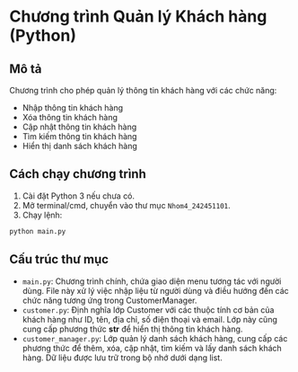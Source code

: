 # Chương trình Quản lý Khách hàng (Python)

## Mô tả
Chương trình cho phép quản lý thông tin khách hàng với các chức năng:
- Nhập thông tin khách hàng
- Xóa thông tin khách hàng
- Cập nhật thông tin khách hàng
- Tìm kiếm thông tin khách hàng
- Hiển thị danh sách khách hàng

## Cách chạy chương trình
1. Cài đặt Python 3 nếu chưa có.
2. Mở terminal/cmd, chuyển vào thư mục `Nhom4_242451101`.
3. Chạy lệnh:

```bash
python main.py
```

## Cấu trúc thư mục
- `main.py`: Chương trình chính, chứa giao diện menu tương tác với người dùng. File này xử lý việc nhập liệu từ người dùng và điều hướng đến các chức năng tương ứng trong CustomerManager.
- `customer.py`: Định nghĩa lớp Customer với các thuộc tính cơ bản của khách hàng như ID, tên, địa chỉ, số điện thoại và email. Lớp này cũng cung cấp phương thức __str__ để hiển thị thông tin khách hàng.
- `customer_manager.py`: Lớp quản lý danh sách khách hàng, cung cấp các phương thức để thêm, xóa, cập nhật, tìm kiếm và lấy danh sách khách hàng. Dữ liệu được lưu trữ trong bộ nhớ dưới dạng list. 